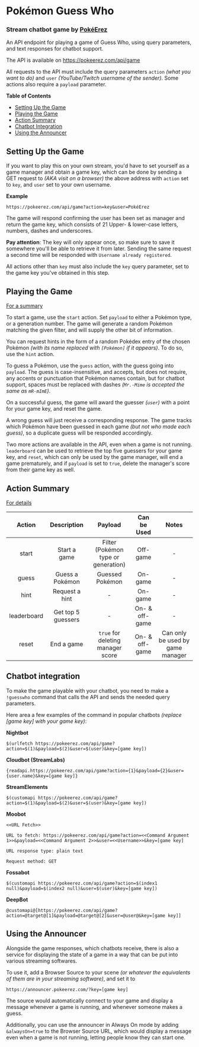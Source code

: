 # Pokémon Guess Who

### Stream chatbot game by [PokéErez](https://linktr.ee/erezushi)

An API endpoint for playing a game of Guess Who, using query parameters, and text responses for chatbot support.

The API is available on https://pokeerez.com/api/game

All requests to the API must include the query parameters `action` _(what you want to do)_ and `user` _(YouTube/Twitch username of the sender)_. Some actions also require a `payload` parameter.

**Table of Contents**

- [Setting Up the Game](#setting-up-the-game)
- [Playing the Game](#playing-the-game)
- [Action Summary](#action-summary)
- [Chatbot Integration](#chatbot-integration)
- [Using the Announcer](#using-the-announcer)

## Setting Up the Game

If you want to play this on your own stream, you'd have to set yourself as a game manager and obtain a game key, which can be done by sending a GET request to _(AKA visit on a browser)_ the above address with `action` set to `key`, and `user` set to your own username.

**Example**

```
https://pokeerez.com/api/game?action=key&user=PokéErez
```

The game will respond confirming the user has been set as manager and return the game key, which consists of 21 Upper- & lower-case letters, numbers, dashes and underscores.

**Pay attention**: The key will only appear once, so make sure to save it somewhere you'll be able to retrieve it from later. Sending the same request a second time will be responded with `Username already registered`.

All actions other than `key` must also include the `key` query parameter, set to the game key you've obtained in this step.

## Playing the Game

[For a summary](#action-summary)

To start a game, use the `start` action. Set `payload` to either a Pokémon type, or a generation number. The game will generate a random Pokémon matching the given filter, and will supply the other bit of information.

You can request hints in the form of a random Pokédex entry of the chosen Pokémon _(with its name replaced with `[Pokémon]` if it appears)_. To do so, use the `hint` action.

To guess a Pokémon, use the `guess` action, with the guess going into `payload`. The guess is case-insensitive, and accepts, but does not require, any accents or punctuation that Pokémon names contain, but for chatbot support, spaces must be replaced with dashes _(`Mr.-Mime` is accepted the same as `mR-mImE`)_.

On a successful guess, the game will award the guesser _(`user`)_ with a point for your game key, and reset the game.

A wrong guess will just receive a corresponding response. The game tracks which Pokémon have been guessed in each game _(but not who made each guess)_, so a duplicate guess will be responded accordingly.

Two more actions are available in the API, even when a game is not running. `leaderboard` can be used to retrieve the top five guessers for your game key, and `reset`, which can only be used by the game manager, will end a game prematurely, and if `payload` is set to `true`, delete the manager's score from their game key as well.

## Action Summary

[For details](#playing-the-game)

|   Action    |    Description     |               Payload               |  Can be Used   |              Notes               |
| :---------: | :----------------: | :---------------------------------: | :------------: | :------------------------------: |
|    start    |    Start a game    | Filter (Pokémon type or generation) |    Off-game    |                -                 |
|    guess    |  Guess a Pokémon   |           Guessed Pokémon           |    On-game     |                -                 |
|    hint     |   Request a hint   |                  -                  |    On-game     |                -                 |
| leaderboard | Get top 5 guessers |                  -                  | On- & off-game |                -                 |
|    reset    |     End a game     |  `true` for deleting manager score  | On- & off-game | Can only be used by game manager |

## Chatbot integration

To make the game playable with your chatbot, you need to make a `!guesswho` command that calls the API and sends the needed query parameters.

Here area a few examples of the command in popular chatbots _(replace [game key] with your game key)_:

**Nightbot**

```
$(urlfetch https://pokeerez.com/api/game?action=$(1)&payload=$(2)&user=$(user)&key=[game key])
```

**Cloudbot (StreamLabs)**

```
{readapi.https://pokeerez.com/api/game?action={1}&payload={2}&user={user.name}&key=[game key]}
```

**StreamElements**

```
$(customapi https://pokeerez.com/api/game?action=$(1)&payload=$(2)&user=$(user)&key=[game key])
```

**Moobot**

```
<<URL Fetch>>

URL to fetch: https://pokeerez.com/api/game?action=<<Command Argument 1>>&payload=<<Command Argument 2>>&user=<<Username>>&key=[game key]

URL response type: plain text

Request method: GET
```

**Fossabot**

```
$(customapi https://pokeerez.com/api/game?action=$(index1 null)&payload=$(index2 null)&user=$(user)&key=[game key])
```

**DeepBot**

```
@customapi@[https://pokeerez.com/api/game?action=@target@[1]&payload=@target@[2]&user=@user@&key=[game key]]
```

## Using the Announcer

Alongside the game responses, which chatbots receive, there is also a service for displaying the state of a game in a way that can be put into various streaming softwares.

To use it, add a Browser Source to your scene _(or whatever the equivalents of them are in your streaming software)_, and set it to

```
https://announcer.pokeerez.com/?key=[game key]
```

The source would automatically connect to your game and display a message whenever a game is running, and whenever someone makes a guess.

Additionally, you can use the announcer in Always On mode by adding `&alwaysOn=true` to the Browser Source URL, which would display a message even when a game is not running, letting people know they can start one.
